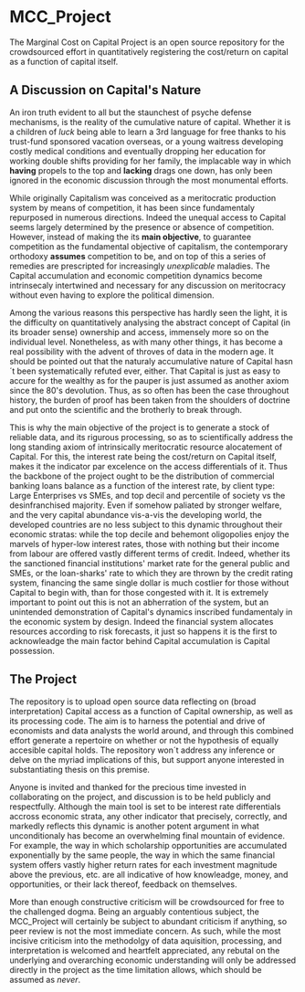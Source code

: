 # MCC_Project

The Marginal Cost on Capital Project is an open source repository for the crowdsourced effort in quantitatively registering the cost/return on capital as a function of capital itself.

## A Discussion on Capital's Nature

An iron truth evident to all but the staunchest of psyche defense mechanisms, is the reality of the cumulative nature of capital. Whether it is a children of *luck* being able to learn a 3rd language for free thanks to his trust-fund sponsored vacation overseas, or a young waitress developing costly medical conditions and eventually dropping her education for working double shifts providing for her family, the implacable way in which **having** propels to the top and **lacking** drags one down, has only been ignored in the economic discussion through the most monumental efforts. 

While originally Capitalism was conceived as a meritocratic production system by means of competition, it has been since fundamentaly repurposed in numerous directions. Indeed the unequal access to Capital seems largely determined by the presence or absence of competition. However, instead of making the its **main objective**, to guarantee competition as the fundamental objective of capitalism, the contemporary orthodoxy **assumes** competition to be, and on top of this a series of remedies are prescripted for increasingly *unexplicable* maladies. The Capital accumulation and economic competition dynamics become intrinsecaly intertwined and necessary for any discussion on meritocracy without even having to explore the political dimension.

Among the various reasons this perspective has hardly seen the light, it is the difficulty on quantitatively analysing the abstract concept of Capital (in its broader sense) ownership and access, immensely more so on the individual level. Nonetheless, as with many other things, it has become a real possibility with the advent of throves of data in the modern age. It should be pointed out that the naturaly accumulative nature of Capital hasn´t been systematically refuted ever, either. That Capital is just as easy to accure for the wealthy as for the pauper is just assumed as another axiom since the 80's devolution. Thus, as so often has been the case throughout history, the burden of proof has been taken from the shoulders of doctrine and put onto the scientific and the brotherly to break through. 

This is why the main objective of the project is to generate a stock of reliable data, and its rigurous processing, so as to scientifically address the long standing axiom of intrinsically meritocratic resource alocatement of Capital. For this, the interest rate being the cost/return on Capital itself, makes it the indicator par excelence on the access differentials of it. Thus the backbone of the project ought to be the distribution of commercial banking loans balance as a function of the interest rate, by client type: Large Enterprises vs SMEs, and top decil and percentile of society vs the desinfranchised majority. Even if somehow paliated by stronger welfare, and the very capital abundance vis-a-vis the developing world, the developed countries are no less subject to this dynamic throughout their economic stratas: while the top decile and behemont oligopolies enjoy the marvels of hyper-low interest rates, those with nothing but their income from labour are offered vastly different terms of credit. Indeed, whether its the sanctioned financial institutions' market rate for the general public and SMEs, or the loan-sharks' rate to which they are thrown by the credit rating system, financing the same single dollar is much costlier for those without Capital to begin with, than for those congested with it. It is extremely important to point out this is not an abherration of the system, but an unintended demonstration of Capital's dynamics inscribed fundamentaly in the economic system by design. Indeed the financial system allocates resources according to risk forecasts, it just so happens it is the first to acknowleadge the main factor behind Capital accumulation is Capital possession.

## The Project

The repository is to upload open source data reflecting on (broad interpretation) Capital access as a function of Capital ownership, as well as its processing code. The aim is to harness the potential and drive of economists and data analysts the world around, and through this combined effort generate a repertoire on whether or not the hypothesis of equally accesible capital holds. The repository won´t address any inference or delve on the myriad implications of this, but support anyone interested in substantiating thesis on this premise.

Anyone is invited and thanked for the precious time invested in collaborating on the project, and discussion is to be held publicly and respectfully. Although the main tool is set to be interest rate differentials accross economic strata, any other indicator that precisely, correctly, and markedly reflects this dynamic is another potent argument in what unconditionaly has become an overwhelming final mountain of evidence. For example, the way in which scholarship opportunities are accumulated exponentially by the same people, the way in which the same financial system offers vastly higher return rates for each investment magnitude above the previous, etc. are all indicative of how knowleadge, money, and opportunities, or their lack thereof, feedback on themselves.

More than enough constructive criticism will be crowdsourced for free to the challenged dogma. Being an arguably contentious subject, the MCC_Project will certainly be subject to abundant criticism if anything, so peer review is not the most immediate concern. As such, while the most incisive criticism into the methodolgy of data aquisition, processing, and interpretation is welcomed and heartfelt appreciated, any rebutal on the underlying and overarching economic understanding will only be addressed directly in the project as the time limitation allows, which should be assumed as *never*.
